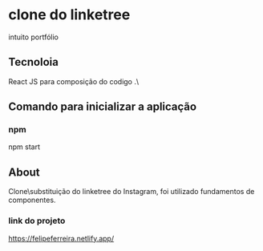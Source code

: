 # clone do linketree
intuito portfólio
## Tecnoloia
React JS para composição do codigo .\

## Comando para inicializar a aplicação
### npm
npm start

## About

Clone\substituição do linketree do Instagram, foi utilizado fundamentos de componentes.

### link do projeto

https://felipeferreira.netlify.app/
